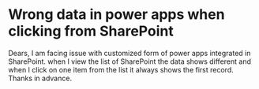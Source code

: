 
# Wrong data in power apps when clicking from SharePoint

Dears,
I am facing issue with customized form of power apps integrated in SharePoint.
when I view the list of SharePoint the data shows different and when I click on one item from the list it always shows the first record.
Thanks in advance.

        